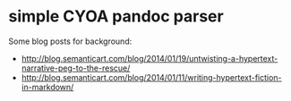 # simple CYOA pandoc parser

Some blog posts for background:

* http://blog.semanticart.com/blog/2014/01/19/untwisting-a-hypertext-narrative-peg-to-the-rescue/
* http://blog.semanticart.com/blog/2014/01/11/writing-hypertext-fiction-in-markdown/


